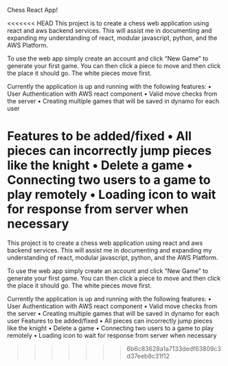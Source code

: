 Chess React App!

<<<<<<< HEAD
This project is to create a chess web application using react and aws backend services. This will assist me in documenting and expanding my understanding of react, modular javascript, python, and the AWS Platform.

To use the web app simply create an account and click “New Game” to generate your first game. You can then click a piece to move and then click the place it should go. The white pieces move first.

Currently the application is up and running with the following features:
• User Authentication with AWS react component
• Valid move checks from the server
• Creating multiple games that will be saved in dynamo for each user

Features to be added/fixed
• All pieces can incorrectly jump pieces like the knight
• Delete a game
• Connecting two users to a game to play remotely
• Loading icon to wait for response from server when necessary
=======
This project is to create a chess web application using react and aws backend services.
This will assist me in documenting and expanding my understanding of react, modular javascript, python, and the AWS Platform. 

To use the web app simply create an account and click “New Game” to generate your first game. You can then click a piece to move and then click the place it should go. The white pieces move first. 

Currently the application is up and running with the following features:
•	User Authentication with AWS react component
•	Valid move checks from the server
•	Creating multiple games that will be saved in dynamo for each user
Features to be added/fixed
•	All pieces can incorrectly jump pieces like the knight
•	Delete a game
•	Connecting two users to a game to play remotely
•	Loading icon to wait for response from server when necessary
>>>>>>> 6b6c83628a1a7133dedf63809c3d37eeb8c31f12
